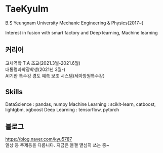 # TaeKyuIm
 
 B.S Yeungnam University Mechanic Engineering & Physics(2017~)
 
 Interest in fusion with smart factory and Deep learning, Machine learning
 
 
 ## 커리어  
 고체역학 T.A 조교(2021.3월-2021.6월)  
 대통령과학장학생(2021년 3월-)  
 AI기반 특수강 경도 예측 보조 시스템(세아창원특수강)  
 
 ## Skills
 DataScience : pandas, numpy
 Machine Learning : scikit-learn, catboost, lightgbm, xgboost
 Deep Learning : tensorflow, pytorch
 
 ## 블로그
 https://blog.naver.com/kyu5787  
 일상 등 주제등을 다룹니다. 지금은 블챌 열심히 쓰는 중~
 
 
